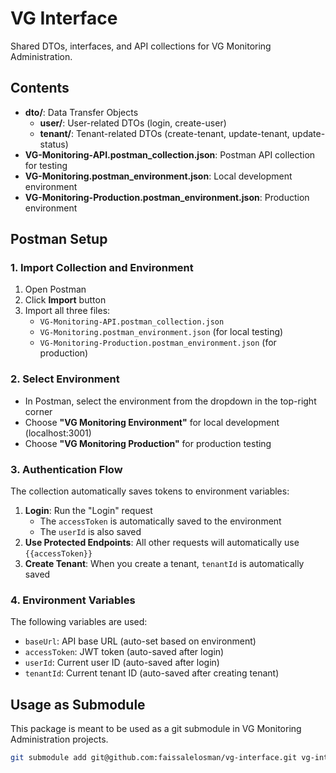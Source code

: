 # VG Interface

Shared DTOs, interfaces, and API collections for VG Monitoring Administration.

## Contents

- **dto/**: Data Transfer Objects
  - **user/**: User-related DTOs (login, create-user)
  - **tenant/**: Tenant-related DTOs (create-tenant, update-tenant, update-status)
- **VG-Monitoring-API.postman_collection.json**: Postman API collection for testing
- **VG-Monitoring.postman_environment.json**: Local development environment
- **VG-Monitoring-Production.postman_environment.json**: Production environment

## Postman Setup

### 1. Import Collection and Environment

1. Open Postman
2. Click **Import** button
3. Import all three files:
   - `VG-Monitoring-API.postman_collection.json`
   - `VG-Monitoring.postman_environment.json` (for local testing)
   - `VG-Monitoring-Production.postman_environment.json` (for production)

### 2. Select Environment

- In Postman, select the environment from the dropdown in the top-right corner
- Choose **"VG Monitoring Environment"** for local development (localhost:3001)
- Choose **"VG Monitoring Production"** for production testing

### 3. Authentication Flow

The collection automatically saves tokens to environment variables:

1. **Login**: Run the "Login" request
   - The `accessToken` is automatically saved to the environment
   - The `userId` is also saved
2. **Use Protected Endpoints**: All other requests will automatically use `{{accessToken}}`
3. **Create Tenant**: When you create a tenant, `tenantId` is automatically saved

### 4. Environment Variables

The following variables are used:

- `baseUrl`: API base URL (auto-set based on environment)
- `accessToken`: JWT token (auto-saved after login)
- `userId`: Current user ID (auto-saved after login)
- `tenantId`: Current tenant ID (auto-saved after creating tenant)

## Usage as Submodule

This package is meant to be used as a git submodule in VG Monitoring Administration projects.

```bash
git submodule add git@github.com:faissalelosman/vg-interface.git vg-interface
```
